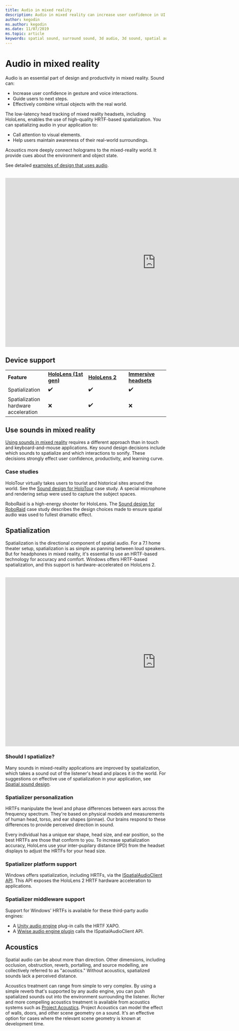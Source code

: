 ```yaml
---
title: Audio in mixed reality
description: Audio in mixed reality can increase user confidence in UI interactions and immerse users in the experience.
author: kegodin
ms.author: kegodin
ms.date: 11/07/2019
ms.topic: article
keywords: spatial sound, surround sound, 3d audio, 3d sound, spatial audio
---
```


# Audio in mixed reality
Audio is an essential part of design and productivity in mixed reality. Sound can:
* Increase user confidence in gesture and voice interactions.
* Guide users to next steps.
* Effectively combine virtual objects with the real world.

The low-latency head tracking of mixed reality headsets, including HoloLens, enables the use of high-quality HRTF-based spatialization. You can spatializing audio in your application to:
* Call attention to visual elements.
* Help users maintain awareness of their real-world surroundings.

Acoustics more deeply connect holograms to the mixed-reality world. It provide cues about the environment and object state.

See detailed [examples of design that uses audio](spatial-sound-design.md).

<br>

<iframe width="940" height="530" src="https://www.youtube.com/embed/PTPvx7mDon4" frameborder="0" allow="accelerometer; autoplay; encrypted-media; gyroscope; picture-in-picture" allowfullscreen></iframe>

## Device support

<table>
    <colgroup>
    <col width="25%" />
    <col width="25%" />
    <col width="25%" />
    <col width="25%" />
    </colgroup>
    <tr>
        <td><strong>Feature</strong></td>
        <td><a href="hololens-hardware-details.md"><strong>HoloLens (1st gen)</strong></a></td>
        <td><a href="https://docs.microsoft.com/hololens/hololens2-hardware"><strong>HoloLens 2</strong></td>
        <td><a href="immersive-headset-hardware-details.md"><strong>Immersive headsets</strong></a></td>
    </tr>
     <tr>
        <td>Spatialization</td>
        <td>✔️</td>
        <td>✔️</td>
        <td>✔️</td>
    </tr>
     <tr>
        <td>Spatialization hardware acceleration</td>
        <td>❌</td>
        <td>✔️</td>
        <td>❌</td>
    </tr>
</table>

## Use sounds in mixed reality
[Using sounds in mixed reality](spatial-sound-design.md) requires a different approach than in touch and keyboard-and-mouse applications. Key sound design decisions include which sounds to spatialize and which interactions to sonify. These decisions strongly effect user confidence, productivity, and learning curve.

### Case studies
HoloTour virtually takes users to tourist and historical sites around the world. See the [Sound design for HoloTour](case-study-spatial-sound-design-for-holotour.md) case study. A special microphone and rendering setup were used to capture the subject spaces.

RoboRaid is a high-energy shooter for HoloLens. The [Sound design for RoboRaid](case-study-using-spatial-sound-in-roboraid.md) case study describes the design choices made to ensure spatial audio was used to fullest dramatic effect.

## Spatialization
Spatialization is the directional component of spatial audio. For a 7.1 home theater setup, spatialization is as simple as panning between loud speakers. But for headphones in mixed reality, it's essential to use an HRTF-based technology for accuracy and comfort. Windows offers HRTF-based spatialization, and this support is hardware-accelerated on HoloLens 2.

<br>

<iframe width="940" height="530" src="https://www.youtube.com/embed/aB3TDjYklmo" frameborder="0" allow="accelerometer; autoplay; encrypted-media; gyroscope; picture-in-picture" allowfullscreen></iframe>

### Should I spatialize?
Many sounds in mixed-reality applications are improved by spatialization, which takes a sound out of the listener's head and places it in the world. For suggestions on effective use of spatialization in your application, see [Spatial sound design](spatial-sound-design.md).

### Spatializer personalization
HRTFs manipulate the level and phase differences between ears across the frequency spectrum. They're based on physical models and measurements of human head, torso, and ear shapes (pinnae). Our brains respond to these differences to provide perceived direction in sound.

Every individual has a unique ear shape, head size, and ear position, so the best HRTFs are those that conform to you. To increase spatialization accuracy, HoloLens  use your inter-pupilary distance (IPD) from the headset displays to adjust the HRTFs for your head size.

### Spatializer platform support
Windows offers spatialization, including HRTFs, via the [ISpatialAudioClient API](https://docs.microsoft.com/windows/win32/coreaudio/spatial-sound). This API exposes the HoloLens 2 HRTF hardware acceleration to applications.

### Spatializer middleware support
Support for Windows' HRTFs is available for these third-party audio engines:
* A [Unity audio engine](spatial-sound-in-unity.md) plug-in calls the HRTF XAPO.
* A [Wwise audio engine plugin](https://www.audiokinetic.com/products/plug-ins/msspatial/) calls the ISpatialAudioClient API.

## Acoustics
Spatial audio can be about more than direction. Other dimensions, including occlusion, obstruction, reverb, portalling, and source modelling, are collectively referred to as "acoustics." Without acoustics, spatialized sounds lack a perceived distance.

Acoustics treatment can range from simple to very complex. By using a simple reverb that's supported by any audio engine, you can push spatialized sounds out into the environment surrounding the listener. Richer and more compelling acoustics treatment is available from acoustics systems such as [Project Acoustics](https://aka.ms/acoustics). Project Acoustics can model the effect of walls, doors, and other scene geometry on a sound. It's an effective option for cases where the relevant scene geometry is known at development time.
